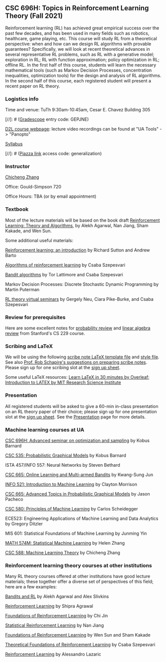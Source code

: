 ## CSC 696H: Topics in Reinforcement Learning Theory (Fall 2021)

Reinforcement learning (RL) has achieved great empirical success over the past few decades, and has been used in many fields such as robotics, healthcare, game playing, etc. This course will study RL from a theoretical perspective: when and how can we design RL algorithms with provable guarantees? Specifically, we will look at recent theoretical advances in several representative RL problems, such as RL with a generative model; exploration in RL; RL with function approximation; policy optimization in RL; offline RL. In the first half of this course, students will learn the necessary mathematical tools (such as Markov Decision Processes, concentration inequalities, optimization tools) for the design and analysis of RL algorithms. In the second half of this course, each registered student will present a recent paper on RL theory. 

### Logistics info

Time and venue: TuTh 9:30am-10:45am, Cesar E. Chavez Building 305

[//]: # ([Gradescope](https://www.gradescope.com/courses/60240) entry code: GEPJNE)

[D2L course webpage](https://d2l.arizona.edu/d2l/home/1077605): lecture video recordings can be found at "UA Tools" -> "Panopto"

[Syllabus](syllabus.pdf)

[//]: # ([Piazza link](https://piazza.com/arizona/spring2021/csc588) access code: generalization)



### Instructor

[Chicheng Zhang](https://zcc1307.github.io/)

Office: Gould-Simpson 720

Office Hours: TBA (or by email appointment)

### Textbook

Most of the lecture materials will be based on the book draft [Reinforcement Learning: Theory and Algorithms](https://rltheorybook.github.io/rltheorybook_AJKS.pdf), by Alekh Agarwal, Nan Jiang, Sham Kakade, and Wen Sun. 

Some additional useful materials:

[Reinforcement learning: an introduction](https://www.andrew.cmu.edu/course/10-703/textbook/BartoSutton.pdf) by Richard Sutton and Andrew Barto

[Algorithms of reinforcement learning](https://sites.ualberta.ca/~szepesva/rlbook.html) by Csaba Szepesvari 

[Bandit algorithms](https://tor-lattimore.com/downloads/book/book.pdf) by Tor Lattimore and Csaba Szepesvari

Markov Decision Processes: Discrete Stochastic Dynamic Programming by Martin Puterman 

[RL theory virtual seminars](https://sites.google.com/view/rltheoryseminars/home) by Gergely Neu, Ciara Pike-Burke, and Csaba Szepesvari

### Review for prerequisites

Here are some excellent notes for [probability review](http://cs229.stanford.edu/section/cs229-prob.pdf) and [linear algebra review](http://cs229.stanford.edu/section/cs229-linalg.pdf) from Stanford's CS 229 course.

### Scribing and LaTeX
We will be using the following [scribe note LaTeX template file](notes/scribe_template.tex) and [style file](notes/definitions.sty). See also [Prof. Rob Schapire's suggestions on preparing scribe notes](https://www.cs.princeton.edu/courses/archive/spring19/cos511/scribeinfo.html). Please sign up for one scribing slot at the [sign up sheet](https://docs.google.com/spreadsheets/d/1rcYglBVxMDPwRKHS-H9AvYpfEZawrQYynfsuJp0Nv0U/edit?usp=sharing).

Some useful LaTeX resources: [Learn LaTeX in 30 minutes by Overleaf](https://www.overleaf.com/learn/latex/Learn_LaTeX_in_30_minutes#Adding_math_to_LaTeX); [Introduction to LATEX by MIT Research Science Institute](http://web.mit.edu/rsi/www/pdfs/new-latex.pdf)


### Presentation 
All registered students will be asked to give a 60-min in-class presentation on an RL theory paper of their choice; please sign up for one presentation slot at the [sign up sheet](https://docs.google.com/spreadsheets/d/1rcYglBVxMDPwRKHS-H9AvYpfEZawrQYynfsuJp0Nv0U/edit?usp=sharing). See the [Presentation](presentation.html) page for more details. 

### Machine learning courses at UA
[CSC 696H: Advanced seminar on optimization and sampling](http://kobus.ca/teaching/cs696H/fall20/index.html) by Kobus Barnard

[CSC 535: Probabilistic Graphical Models](http://kobus.ca/teaching/cs535/spring18/index.html) by Kobus Barnard

ISTA 457/INFO 557: Neural Networks by Steven Bethard

[CSC 665: Online Learning and Multi-armed Bandits](https://kwangsungjun.github.io/teach/20.1.csc665/index.html) by Kwang-Sung Jun

[INFO 521: Introduction to Machine Learning](http://w3.sista.arizona.edu/~clayton/courses/ml/index.html) by Clayton Morrison

[CSC 665: Advanced Topics in Probabilistic Graphical Models](https://www2.cs.arizona.edu/~pachecoj/courses/csc665-1/index.html) by Jason Pacheco

[CSC 580: Principles of Machine Learning](https://cscheid.net/courses/spr19/csc665/) by Carlos Scheidegger

ECE523: Engineering Applications of Machine Learning and Data Analytics by Gregory Ditzler

MIS 601: Statistical Foundations of Machine Learning by Junming Yin

[MATH 574M: Statistical Machine Learning](http://math.arizona.edu/~hzhang/math574m.html) by Helen Zhang

[CSC 588: Machine Learning Theory](https://zcc1307.github.io/courses/csc588sp21/index.html) by Chicheng Zhang

### Reinforcement learning theory courses at other institutions

Many RL theory courses offered at other institutions have good lecture materials; these together offer a diverse set of perspectives of this field; here are a few examples:

[Bandits and RL](http://alekhagarwal.net/bandits_and_rl/) by Alekh Agarwal and Alex Slivkins

[Reinforcement Learning](https://ieor8100.github.io/rl/) by Shipra Agrawal

[Foundations of Reinforcement Learning](https://sites.google.com/view/cjin/ele524) by Chi Jin

[Statistical Reinforcement Learning](https://nanjiang.cs.illinois.edu/cs598/) by Nan Jiang

[Foundations of Reinforcement Learning](https://wensun.github.io/CS6789.html) by Wen Sun and Sham Kakade

[Theoretical Foundations of Reinforcement Learning](https://rltheory.github.io/pages/lectures/) by Csaba Szepesvari

[Reinforcement Learning](http://chercheurs.lille.inria.fr/~lazaric/Webpage/MVA-RL_Course16.html) by Alessandro Lazaric

